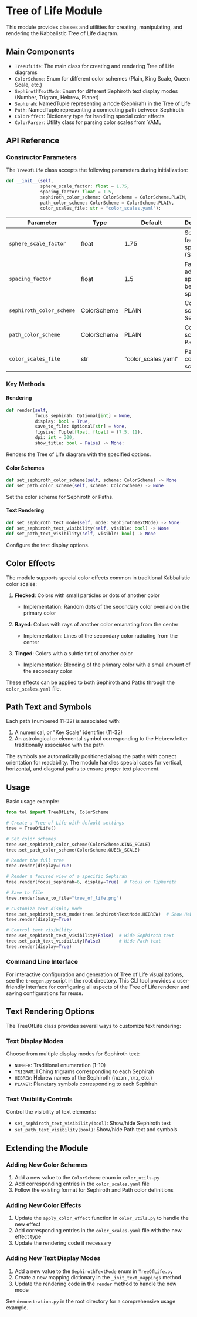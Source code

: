 # Tree of Life Module

This module provides classes and utilities for creating, manipulating, and rendering the Kabbalistic Tree of Life diagram.

## Main Components

- `TreeOfLife`: The main class for creating and rendering Tree of Life diagrams
- `ColorScheme`: Enum for different color schemes (Plain, King Scale, Queen Scale, etc.)
- `SephirothTextMode`: Enum for different Sephiroth text display modes (Number, Trigram, Hebrew, Planet)
- `Sephirah`: NamedTuple representing a node (Sephirah) in the Tree of Life
- `Path`: NamedTuple representing a connecting path between Sephiroth
- `ColorEffect`: Dictionary type for handling special color effects
- `ColorParser`: Utility class for parsing color scales from YAML

## API Reference

### Constructor Parameters

The `TreeOfLife` class accepts the following parameters during initialization:

```python
def __init__(self,
             sphere_scale_factor: float = 1.75,
             spacing_factor: float = 1.5,
             sephiroth_color_scheme: ColorScheme = ColorScheme.PLAIN,
             path_color_scheme: ColorScheme = ColorScheme.PLAIN,
             color_scales_file: str = "color_scales.yaml"):
```

| Parameter                | Type        | Default             | Description                              |
| ------------------------ | ----------- | ------------------- | ---------------------------------------- |
| `sphere_scale_factor`    | float       | 1.75                | Scale factor for spheres (Sephiroth)     |
| `spacing_factor`         | float       | 1.5                 | Factor to adjust spacing between spheres |
| `sephiroth_color_scheme` | ColorScheme | PLAIN               | Color scheme for Sephiroth               |
| `path_color_scheme`      | ColorScheme | PLAIN               | Color scheme for Paths                   |
| `color_scales_file`      | str         | "color_scales.yaml" | Path to color scales file                |

### Key Methods

#### Rendering

```python
def render(self,
           focus_sephirah: Optional[int] = None,
           display: bool = True,
           save_to_file: Optional[str] = None,
           figsize: Tuple[float, float] = (7.5, 11),
           dpi: int = 300,
           show_title: bool = False) -> None:
```

Renders the Tree of Life diagram with the specified options.

#### Color Schemes

```python
def set_sephiroth_color_scheme(self, scheme: ColorScheme) -> None
def set_path_color_scheme(self, scheme: ColorScheme) -> None
```

Set the color scheme for Sephiroth or Paths.

#### Text Rendering

```python
def set_sephiroth_text_mode(self, mode: SephirothTextMode) -> None
def set_sephiroth_text_visibility(self, visible: bool) -> None
def set_path_text_visibility(self, visible: bool) -> None
```

Configure the text display options.

## Color Effects

The module supports special color effects common in traditional Kabbalistic color scales:

1. **Flecked**: Colors with small particles or dots of another color

   - Implementation: Random dots of the secondary color overlaid on the primary color

2. **Rayed**: Colors with rays of another color emanating from the center

   - Implementation: Lines of the secondary color radiating from the center

3. **Tinged**: Colors with a subtle tint of another color
   - Implementation: Blending of the primary color with a small amount of the secondary color

These effects can be applied to both Sephiroth and Paths through the `color_scales.yaml` file.

## Path Text and Symbols

Each path (numbered 11-32) is associated with:

1. A numerical, or "Key Scale" identifier (11-32)
2. An astrological or elemental symbol corresponding to the Hebrew letter traditionally associated with the path

The symbols are automatically positioned along the paths with correct orientation for readability. The module handles special cases for vertical, horizontal, and diagonal paths to ensure proper text placement.

## Usage

Basic usage example:

```python
from tol import TreeOfLife, ColorScheme

# Create a Tree of Life with default settings
tree = TreeOfLife()

# Set color schemes
tree.set_sephiroth_color_scheme(ColorScheme.KING_SCALE)
tree.set_path_color_scheme(ColorScheme.QUEEN_SCALE)

# Render the full tree
tree.render(display=True)

# Render a focused view of a specific Sephirah
tree.render(focus_sephirah=6, display=True)  # Focus on Tiphereth

# Save to file
tree.render(save_to_file="tree_of_life.png")

# Customize text display mode
tree.set_sephiroth_text_mode(tree.SephirothTextMode.HEBREW)  # Show Hebrew names
tree.render(display=True)

# Control text visibility
tree.set_sephiroth_text_visibility(False)  # Hide Sephiroth text
tree.set_path_text_visibility(False)       # Hide Path text
tree.render(display=True)
```

### Command Line Interface

For interactive configuration and generation of Tree of Life visualizations, see the `treegen.py` script in the root directory. This CLI tool provides a user-friendly interface for configuring all aspects of the Tree of Life renderer and saving configurations for reuse.

## Text Rendering Options

The TreeOfLife class provides several ways to customize text rendering:

### Text Display Modes

Choose from multiple display modes for Sephiroth text:

- `NUMBER`: Traditional enumeration (1-10)
- `TRIGRAM`: I Ching trigrams corresponding to each Sephirah
- `HEBREW`: Hebrew names of the Sephiroth (כתר, חכמה, etc.)
- `PLANET`: Planetary symbols corresponding to each Sephirah

### Text Visibility Controls

Control the visibility of text elements:

- `set_sephiroth_text_visibility(bool)`: Show/hide Sephiroth text
- `set_path_text_visibility(bool)`: Show/hide Path text and symbols

## Extending the Module

### Adding New Color Schemes

1. Add a new value to the `ColorScheme` enum in `color_utils.py`
2. Add corresponding entries in the `color_scales.yaml` file
3. Follow the existing format for Sephiroth and Path color definitions

### Adding New Color Effects

1. Update the `apply_color_effect` function in `color_utils.py` to handle the new effect
2. Add corresponding entries in the `color_scales.yaml` file with the new effect type
3. Update the rendering code if necessary

### Adding New Text Display Modes

1. Add a new value to the `SephirothTextMode` enum in `TreeOfLife.py`
2. Create a new mapping dictionary in the `_init_text_mappings` method
3. Update the rendering code in the `render` method to handle the new mode

See `demonstration.py` in the root directory for a comprehensive usage example.
